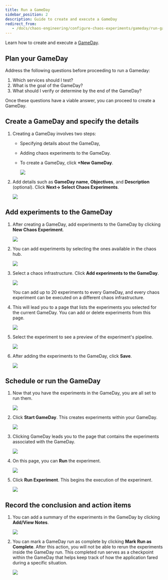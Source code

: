 ```yaml
---
title: Run a GameDay
sidebar_position: 2
description: Guide to create and execute a GameDay
redirect_from:
   - /docs/chaos-engineering/configure-chaos-experiments/gameday/run-gameday
---
```


Learn how to create and execute a [GameDay](/docs/chaos-engineering/features/gameday/introduction-to-gameday.md).

## Plan your GameDay

Address the following questions before proceeding to run a Gameday:

1. Which services should I test?
2. What is the goal of the GameDay?
3. What should I verify or determine by the end of the GameDay?

Once these questions have a viable answer, you can proceed to create a GameDay.

## Create a GameDay and specify the details

1. Creating a GameDay involves two steps:
   * Specifying details about the GameDay,
   * Adding chaos experiments to the GameDay.

   * To create a GameDay, click **+New GameDay**.

      ![](./static/run-gameday/1-landing-page.png)

2. Add details such as **GameDay name**, **Objectives**, and **Description** (optional). Click **Next-> Select Chaos Experiments**.

   ![](./static/run-gameday/2-create-new-gameday.png)

## Add experiments to the GameDay

1. After creating a GameDay, add experiments to the GameDay by clicking **New Chaos Experiment**.

   ![](./static/run-gameday/3-add-experiments-to-gameday.png)

2. You can add experiments by selecting the ones available in the chaos hub.

   ![](./static/run-gameday/4-list-experiments-from-chaoshub.png)

3. Select a chaos infrastructure. Click **Add experiments to the GameDay**.

   ![](./static/run-gameday/6-add-experiments-to-gameday.png)

   You can add up to 20 experiments to every GameDay, and every chaos experiment can be executed on a different chaos infrastructure.

4. This will lead you to a page that lists the experiments you selected for the current GameDay. You can add or delete experiments from this page.

   ![](./static/run-gameday/7-add-multiple-experiments.png)

5. Select the experiment to see a preview of the experiment's pipeline.

   ![](./static/run-gameday/8-view-exp.png)

6. After adding the experiments to the GameDay, click **Save**.

   ![](./static/run-gameday/9-save-experiment.png)

## Schedule or run the GameDay

1. Now that you have the experiments in the GameDay, you are all set to run them.

   ![](./static/run-gameday/10-gameday-created.png)

2. Click **Start GameDay**. This creates experiments within your GameDay.

   ![](./static/run-gameday/11-start-gameday.png)

3. Clicking GameDay leads you to the page that contains the experiments associated with the GameDay.

   ![](./static/run-gameday/12-gameday-in-progress.png)

4. On this page, you can **Run** the experiment.

   ![](./static/run-gameday/13-gameday-details.png)

5. Click **Run Experiment**. This begins the execution of the experiment.

   ![](./static/run-gameday/14-run-experiment.png)


## Record the conclusion and action items

1. You can add a summary of the experiments in the GameDay by clicking **Add/View Notes**.

   ![](./static/run-gameday/15-summary-at-exp-level.png)

2. You can mark a GameDay run as complete by clicking **Mark Run as Complete**. After this action, you will not be able to rerun the experiments inside the GameDay run. This completed run serves as a checkpoint within the GameDay that helps keep track of how the application fared during a specific situation.

   ![](./static/run-gameday/17-run-complete.png)
